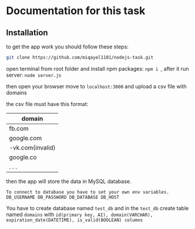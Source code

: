 # Documentation for this task



## Installation

to get the app work you should follow these steps:


```bash
git clone https://github.com/miqayel1101/nodejs-task.git
```
open terminal from root folder and install npm packages: ```npm i ```, after it run server: ```node server.js```

then open your browser move to ```localhost:3000``` and upload a csv file with domains

the csv file must have this format: 

   |  domain  | 
   | ------------- | 
   | fb.com | 
   | google.com |
   | -vk.com(invalid) |
   | google.co|
   | .     .   .|
then the app will store the data in MySQL database.

```To connect to database you have to set your own env variables. DB_USERNAME DB_PASSWORD DB_DATABASE DB_HOST```

You have to create database named ```test_db``` and in the ```test_db``` create table named ```domains``` with ```id(primary key, AI), domain(VARCHAR), expiration_date(DATETIME), is_valid(BOOLEAN) columns```
